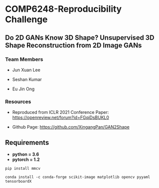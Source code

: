 # COMP6248-Reproducibility Challenge
## Do 2D GANs Know 3D Shape? Unsupervised 3D Shape Reconstruction from 2D Image GANs
### Team Members
* Jun Xuan Lee

* Seshan Kumar

* Eu Jin Ong

### Resources
* Reproduced from ICLR 2021 Conference Paper: https://openreview.net/forum?id=FGqiDsBUKL0

* Github Page: https://github.com/XingangPan/GAN2Shape

## Requirements

* **python = 3.6**
* **pytorch = 1.2**

```
pip install mmcv
```

```
conda install -c conda-forge scikit-image matplotlib opencv pyyaml tensorboardX
```
